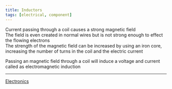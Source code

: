 ```yaml
---
title: Inductors
tags: [electrical, component]
---
```


Current passing through a coil causes a strong magnetic field  
The field is even created in normal wires but is not strong enough to effect the flowing electrons  
The strength of the magnetic field can be increased by using an iron core, increasing the number of turns in the coil and the electric current

Passing an magnetic field through a coil will induce a voltage and current called as electromagnetic induction

---

[Electronics](../Electronics.md)